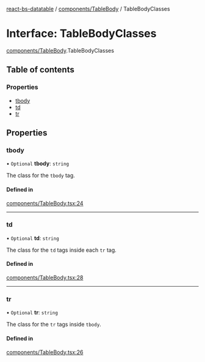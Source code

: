 [react-bs-datatable](../README.md) / [components/TableBody](../modules/components_TableBody.md) / TableBodyClasses

# Interface: TableBodyClasses

[components/TableBody](../modules/components_TableBody.md).TableBodyClasses

## Table of contents

### Properties

- [tbody](components_TableBody.TableBodyClasses.md#tbody)
- [td](components_TableBody.TableBodyClasses.md#td)
- [tr](components_TableBody.TableBodyClasses.md#tr)

## Properties

### tbody

• `Optional` **tbody**: `string`

The class for the `tbody` tag.

#### Defined in

[components/TableBody.tsx:24](https://github.com/imballinst/react-bs-datatable/blob/a4ddc10/src/components/TableBody.tsx#L24)

___

### td

• `Optional` **td**: `string`

The class for the `td` tags inside each `tr` tag.

#### Defined in

[components/TableBody.tsx:28](https://github.com/imballinst/react-bs-datatable/blob/a4ddc10/src/components/TableBody.tsx#L28)

___

### tr

• `Optional` **tr**: `string`

The class for the `tr` tags inside `tbody`.

#### Defined in

[components/TableBody.tsx:26](https://github.com/imballinst/react-bs-datatable/blob/a4ddc10/src/components/TableBody.tsx#L26)
